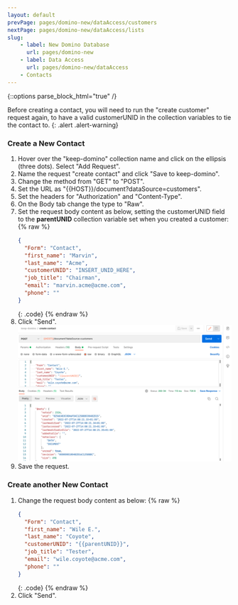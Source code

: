 ```yaml
---
layout: default
prevPage: pages/domino-new/dataAccess/customers
nextPage: pages/domino-new/dataAccess/lists
slug:
    - label: New Domino Database
      url: pages/domino-new
    - label: Data Access
      url: pages/domino-new/dataAccess
    - Contacts
---
```


{::options parse_block_html="true" /}

Before creating a contact, you will need to run the "create customer" request again, to have a valid customerUNID in the collection variables to tie the contact to.
{: .alert .alert-warning}
### Create a New Contact

1. Hover over the "keep-domino" collection name and click on the ellipsis (three dots). Select "Add Request".
1. Name the request "create contact" and click "Save to keep-domino".
1. Change the method from "GET" to "POST".
1. Set the URL as "&#123;&#123;HOST&#125;&#125;/document?dataSource=customers".
1. Set the headers for "Authorization" and "Content-Type".
1. On the Body tab change the type to "Raw".
1. Set the request body content as below, setting the customerUNID field to the **parentUNID** collection variable set when you created a customer:
    {% raw %}
    ~~~json
    {
      "Form": "Contact",
      "first_name": "Marvin",
      "last_name": "Acme",
      "customerUNID": "INSERT_UNID_HERE",
      "job_title": "Chairman",
      "email": "marvin.acme@acme.com",
      "phone": ""
    }
    ~~~
    {: .code}
    {% endraw %}
1. Click "Send".
    ![Create Contact](../images/data/create_contact.png)
1. Save the request.

### Create another New Contact

1. Change the request body content as below:
    {% raw %}
    ~~~json
    {
      "Form": "Contact",
      "first_name": "Wile E.",
      "last_name": "Coyote",
      "customerUNID": "{{parentUNID}}",
      "job_title": "Tester",
      "email": "wile.coyote@acme.com",
      "phone": ""
    }
    ~~~
    {: .code}
    {% endraw %}
1. Click "Send".